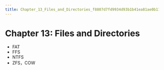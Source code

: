 ```yaml
---
title: Chapter_13_Files_and_Directories_f8807d7fd9934d93b1b41ea81ae0b115
---
```


# Chapter 13: Files and Directories

- FAT
- FFS
- NTFS
- ZFS，COW